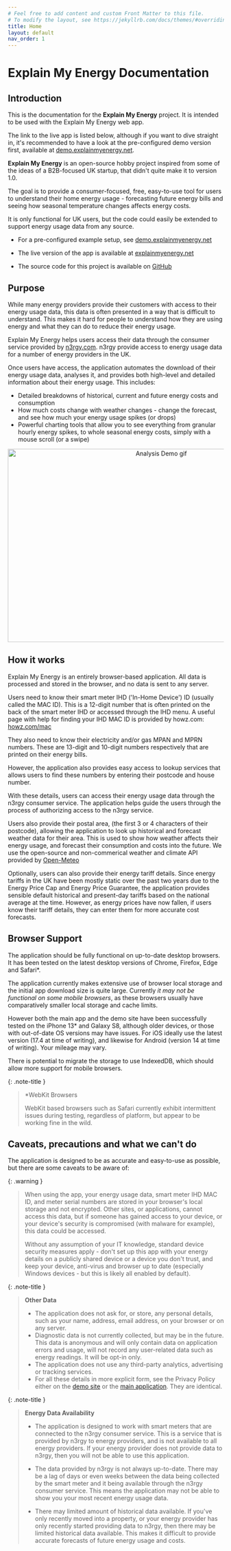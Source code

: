 ```yaml
---
# Feel free to add content and custom Front Matter to this file.
# To modify the layout, see https://jekyllrb.com/docs/themes/#overriding-theme-defaults
title: Home
layout: default
nav_order: 1
---
```



# Explain My Energy Documentation


## Introduction

This is the documentation for the **Explain My Energy** project. It is intended to be used with the Explain My Energy web app.

The link to the live app is listed below, although if you want to dive straight in, it's recommended to have a look at the pre-configured demo version first, available at [demo.explainmyenergy.net](https://demo.explainmyenergy.net).

**Explain My Energy** is an open-source hobby project inspired from some of the ideas of a B2B-focused UK startup, that didn't quite make it to version 1.0.

The goal is to provide a consumer-focused, free, easy-to-use tool for users to understand their home energy usage -  forecasting future energy bills and seeing how seasonal temperature changes affects energy costs.

It is only functional for UK users, but the code could easily be extended to support energy usage data from any source.

- For a pre-configured example setup, see [demo.explainmyenergy.net](https://demo.explainmyenergy.net)

- The live version of the app is available at [explainmyenergy.net](https://explainmyenergy.net)

- The source code for this project is available on [GitHub](https://github.com/zola-25/Explain-My-Energy)


## Purpose

While many energy providers provide their customers with access to their energy usage data, this data is often presented in a way that is difficult to understand. This makes it hard for people to understand how they are using energy and what they can do to reduce their energy usage.

Explain My Energy helps users access their data through the consumer service provided by [n3rgy.com](https://n3rgy.com/). n3rgy provide access to energy usage data for a number of energy providers in the UK.

Once users have access, the application automates the download of their energy usage data, analyses it, and provides both high-level and detailed information about their energy usage. This includes:

- Detailed breakdowns of historical, current and future energy costs and consumption
- How much costs change with weather changes - change the forecast, and see how much your energy usage spikes (or drops) 
- Powerful charting tools that allow you to see everything from granular hourly energy spikes, to whole seasonal energy costs, simply with a mouse scroll (or a swipe)

<p align="center" width="100%">
    <img src="assets/img/Demo1.gif" width="700" height="450" alt="Analysis Demo gif" />
</p>


## How it works

Explain My Energy is an entirely browser-based application. All data is processed and stored in the browser, and no data is sent to any server.

Users need to know their smart meter IHD ('In-Home Device') ID (usually called the MAC ID). This is a 12-digit number that is often printed on the back of the smart meter IHD or accessed through the IHD menu. A useful page with help for finding your IHD MAC ID is provided by howz.com: [howz.com/mac](https://www.howz.com/mac)

They also need to know their electricity and/or gas MPAN and MPRN numbers. These are 13-digit and 10-digit numbers respectively that are printed on their energy bills. 

However, the application also provides easy access to lookup services that allows users to find these numbers by entering their postcode and house number.

With these details, users can access their energy usage data through the n3rgy consumer service. The application helps guide the users through the process of authorizing access to the n3rgy service.

Users also provide their postal area, (the first 3 or 4 characters of their postcode), allowing the application to look up historical and forecast weather data for their area. This is used to show how weather affects their energy usage, and forecast their consumption and costs into the future. We use the open-source and non-commerical weather and climate API provided by [Open-Meteo](https://open-meteo.com/)

Optionally, users can also provide their energy tariff details. Since energy tariffs in the UK have been mostly static over the past two years due to the Energy Price Cap and Energy Price Guarantee, the application provides sensible default historical and present-day tariffs based on the national average at the time. However, as energy prices have now fallen, if users know their tariff details, they can enter them for more accurate cost forecasts. 

## Browser Support

The application should be fully functional on up-to-date desktop browsers. It has been tested on the latest desktop versions of Chrome, Firefox, Edge and Safari*.

The application currently makes extensive use of browser local storage and the initial app download size is quite large. Currently *it may not be functional on some mobile browsers*, as these browsers usually have comparatively smaller local storage and cache limits. 

However both the main app and the demo site have been successfully tested on the iPhone 13* and Galaxy S8, although older devices, or those with out-of-date OS versions may have issues. For iOS ideally use the latest version (17.4 at time of writing), and likewise for Android (version 14 at time of writing). Your mileage may vary.

There is potential to migrate the storage to use IndexedDB, which should allow more support for mobile browsers.

{: .note-title }
> \*WebKit Browsers
> 
> WebKit based browsers such as Safari currently exhibit intermittent issues during testing, regardless of platform, but appear to be working fine in the wild.
> 
 
## Caveats, precautions and what we can't do

The application is designed to be as accurate and easy-to-use as possible, but there are some caveats to be aware of:

{: .warning }
> When using the app, your energy usage data, smart meter IHD MAC ID, and meter serial numbers are stored in your browser's local storage and not encrypted. Other sites, or applications, cannot access this data, but if someone has gained access to your device, or your device's security is compromised (with malware for example), this data could be accessed.
> 
> Without any assumption of your IT knowledge, standard device security measures apply - don't set up this app with your energy details on a publicly shared device or a device you don't trust, and keep your device, anti-virus and browser up to date (especially Windows devices - but this is likely all enabled by default).



{: .note-title }
> **Other Data**
> 
> - The application does not ask for, or store, any personal details, such as your name, address, email address, on your browser or on any server. 
> - Diagnostic data is not currently collected, but may be in the future. This data is anonymous and will only contain data on application errors and usage, will not record any user-related data such as energy readings. It will be opt-in only.
> - The application does not use any third-party analytics, advertising or tracking services.
> - For all these details in more explicit form, see the Privacy Policy either on the [demo site](https://demo.explainmyenergy.net/PrivacyPolicy) or the [main application](https://explainmyenergy.net/PrivacyPolicy). They are identical.

{: .note-title }
> **Energy Data Availability**
> 
> - The application is designed to work with smart meters that are connected to the n3rgy consumer service. This is a service that is provided by n3rgy to energy providers, and is not available to all energy providers. If your energy provider does not provide data to n3rgy, then you will not be able to use this application.
> 
> - The data provided by n3rgy is not always up-to-date. There may be a lag of days or even weeks between the data being collected by the smart meter and it being available through the n3rgy consumer service. This means the application may not be able to show you your most recent energy usage data.
>
> - There may limited amount of historical data available. If you've only recently moved into a property, or your energy provider has only recently started providing data to n3rgy, then there may be limited historical data available. This makes it difficult to provide accurate forecasts of future energy usage and costs.
